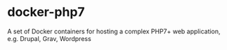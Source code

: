 # docker-php7
A set of Docker containers for hosting a complex PHP7+ web application, e.g. Drupal, Grav, Wordpress
